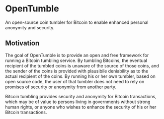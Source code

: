 OpenTumble
==========

An open-source coin tumbler for Bitcoin to enable enhanced personal anonymity and security.

Motivation
----------

The goal of OpenTumble is to provide an open and free framework for running a Bitcoin tumbling service. By tumbling
Bitcoins, the eventual recipient of the tumbled coins is unaware of the source of those coins, and the sender of the
coins is provided with plausibile deniability as to the actual recipient of the coins. By running his or her own
tumbler, based on open source code, the user of that tumbler does not need to rely on promises of security or anonymity
from another party.

Bitcoin tumbling provides security and anonymity for Bitcoin transactions, which may be of value to persons living in
governments without strong human rights, or anyone who wishes to enhance the security of his or her Bitcoin
transactions.